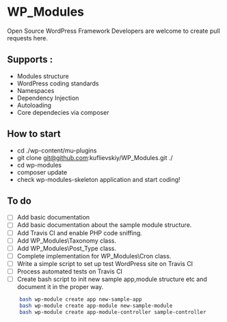 # WP_Modules
Open Source WordPress Framework
Developers are welcome to create pull requests here.

## Supports : 
- Modules structure
- WordPress coding standards
- Namespaces
- Dependency Injection
- Autoloading
- Core dependecies via composer

## How to start
- cd ./wp-content/mu-plugins
- git clone git@github.com:kuflievskiy/WP_Modules.git ./
- cd wp-modules
- composer update
- check wp-modules-skeleton application and start coding!

## To do
- [ ] Add basic documentation 
- [ ] Add basic documentation about the sample module structure.
- [ ] Add Travis CI and enable PHP code sniffing.
- [ ] Add WP_Modules\Taxonomy class.
- [ ] Add WP_Modules\Post_Type class.
- [ ] Complete implementation for WP_Modules\Cron class.
- [ ] Write a simple script to set up test WordPress site on Travis CI
- [ ] Process automated tests on Travis CI
- [ ] Create bash script to init new sample app,module structure etc and document it in the proper way.

```bash
	bash wp-module create app new-sample-app
	bash wp-module create app-module new-sample-module
	bash wp-module create app-module-controller sample-controller
```